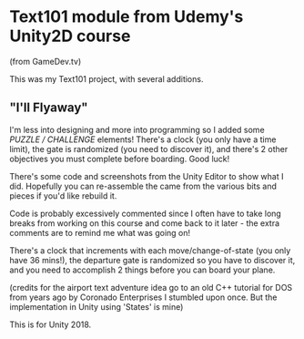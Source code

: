 # Text101 module from Udemy's Unity2D course
(from GameDev.tv)

This was my Text101 project, with several additions.

## "I'll Flyaway"

I'm less into designing and more into programming so I added some *PUZZLE / CHALLENGE* elements! There's a clock (you only have a time limit), the gate is randomized (you need to discover it), and there's 2 other objectives you must complete before boarding. Good luck!

There's some code and screenshots from the Unity Editor to show what I did. Hopefully you can re-assemble the came from the various bits and pieces if you'd like rebuild it.

Code is probably excessively commented since I often have to take long breaks from working on this course and come back to it later - the extra comments are to remind me what was going on!

There's a clock that increments with each move/change-of-state (you only have 36 mins!), the departure gate is randomized so you have to discover it, and you need to accomplish 2 things before you can board your plane.

(credits for the airport text adventure idea go to an old C++ tutorial for DOS from years ago by Coronado Enterprises I stumbled upon once. But the implementation in Unity using 'States' is mine)

This is for Unity 2018.